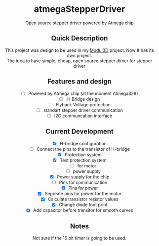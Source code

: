 <div align="center">
  
# atmegaStepperDriver  
  Open source stepper driver powered by Atmega chip

## Quick Description
This project was design to be used in my [Modul3D](https://github.com/eGuardianDev/Modul3D) project.
Now It has its own project.  
The idea to have simple, cheap, open source stepper dirver for stepper driver

## Features and design   
- [ ] Powered by Atmega chip (at the moment Atmega328)  
- [ ] H-Bridge design  
- [ ] Flyback Voltage protection  
- [ ] standart stepper driver communication  
- [ ] I2C communcation interface  

## Current Development
- [X] H-bridge configuration
- [ ] Connect the pins to the transistor of H-bridge
- [X] Protection system
- [X] Test protection system
  - [ ] for motor
  - [ ] power supply
- [X] Power supply for the chip
- [ ] Pins for communication
- [X] Pins for power
- [X] Sepreate pins for power for the motor
- [X] Calculate transistor resistor values
- [X] Change diode foot print
- [X] Add capacitor before transitor for smooth curves

## Notes
Not sure if the 16 bit timer is going to be used.
</div>

